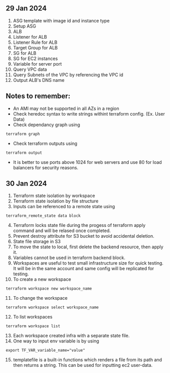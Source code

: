 ## 29 Jan 2024

1. ASG template with image id and instance type
2. Setup ASG
3. ALB
4. Listener for ALB
5. Listener Rule for ALB
6. Target Group for ALB
7. SG for ALB
8. SG for EC2 instances
9. Variable for server port
10. Query VPC data
11. Query Subnets of the VPC by referencing the VPC id
12. Output ALB's DNS name


## Notes to remember:

- An AMI may not be supported in all AZs in a region
- Check heredoc syntax to write strings withint terraform config. (Ex. User Data)
- Check dependancy graph using 
```
terraform graph 
```
- Check terraform outputs using
```
terraform output 
```
- It is better to use ports above 1024 for web servers and use 80 for load balancers for security reasons.

## 30 Jan 2024

1. Terraform state isolation by workspace
2. Terraform state isolation by file structure
3. Inputs can be referenced to a remote state using 
```
terraform_remote_state data block
```
4. Terraform locks state file during the progess of terraform apply command and will be relased once completed.
5. Prevent destroy attribute for S3 bucket to avoid accidental deletion. 
6. State file storage in S3
7. To move the state to local, first delete the backend resource, then apply it. 
8. Variables cannot be used in terraform backend block.
9. Workspaces are useful to test small infrastructure size for quick testing. It will be in the same account and same config will be replicated for testing.
10. To create a new workspace
```
terraform workspace new workspace_name
```
11. To change the workspace
```
terraform workspace select workspace_name
```
12. To list workspaces
```
terraform workspace list
```
13. Each workspace created infra with a separate state file.
14. One way to input env variable is by using
```
export TF_VAR_variable_name="value"
```
15. templatefile is a built-in functions which renders a file from its path and then returns a string. This can be used for inputting ec2 user-data.
